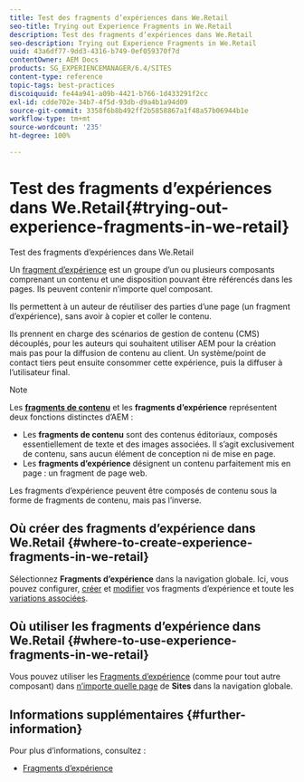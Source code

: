 ```yaml
---
title: Test des fragments d’expériences dans We.Retail
seo-title: Trying out Experience Fragments in We.Retail
description: Test des fragments d’expériences dans We.Retail
seo-description: Trying out Experience Fragments in We.Retail
uuid: 43a6df77-9dd3-4316-b749-0ef059370f7d
contentOwner: AEM Docs
products: SG_EXPERIENCEMANAGER/6.4/SITES
content-type: reference
topic-tags: best-practices
discoiquuid: fe44a941-a09b-4421-b766-1d433291f2cc
exl-id: cdde702e-34b7-4f5d-93db-d9a4b1a94d09
source-git-commit: 3358f6b8b492ff2b5858867a1f48a57b06944b1e
workflow-type: tm+mt
source-wordcount: '235'
ht-degree: 100%

---
```


# Test des fragments d’expériences dans We.Retail{#trying-out-experience-fragments-in-we-retail}

Test des fragments d’expériences dans We.Retail

Un [fragment d’expérience](/help/sites-authoring/experience-fragments.md) est un groupe d’un ou plusieurs composants comprenant un contenu et une disposition pouvant être référencés dans les pages. Ils peuvent contenir n’importe quel composant.

Ils permettent à un auteur de réutiliser des parties d’une page (un fragment d’expérience), sans avoir à copier et coller le contenu.

Ils prennent en charge des scénarios de gestion de contenu (CMS) découplés, pour les auteurs qui souhaitent utiliser AEM pour la création mais pas pour la diffusion de contenu au client. Un système/point de contact tiers peut ensuite consommer cette expérience, puis la diffuser à l’utilisateur final.

>[!NOTE]
>
>Les **[fragments de contenu](/help/sites-developing/we-retail-content-fragments.md)** et les **fragments d’expérience** représentent deux fonctions distinctes d’AEM :
>
>* Les **fragments de contenu** sont des contenus éditoriaux, composés essentiellement de texte et des images associées. Il s’agit exclusivement de contenu, sans aucun élément de conception ni de mise en page.
>* Les **fragments d’expérience** désignent un contenu parfaitement mis en page : un fragment de page web.
>
>Les fragments d’expérience peuvent être composés de contenu sous la forme de fragments de contenu, mais pas l’inverse.

## Où créer des fragments d’expérience dans We.Retail {#where-to-create-experience-fragments-in-we-retail}

Sélectionnez **Fragments d’expérience** dans la navigation globale. Ici, vous pouvez configurer, [créer](/help/sites-authoring/experience-fragments.md#creating-an-experience-fragment) et [modifier](/help/sites-authoring/experience-fragments.md#editing-your-experience-fragment) vos fragments d’expérience et toute les [variations associées](/help/sites-authoring/experience-fragments.md#creating-an-experience-fragment-variation).

## Où utiliser les fragments d’expérience dans We.Retail {#where-to-use-experience-fragments-in-we-retail}

Vous pouvez utiliser les [Fragments d’expérience](/help/sites-authoring/experience-fragments.md#using-your-experience-fragment) (comme pour tout autre composant) dans [n’importe quelle page](/help/sites-authoring/editing-content.md) de **Sites** dans la navigation globale.

## Informations supplémentaires {#further-information}

Pour plus d’informations, consultez :

* [Fragments d’expérience](/help/sites-authoring/experience-fragments.md)
